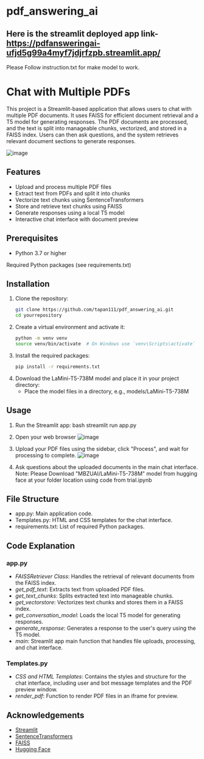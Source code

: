 # pdf_answering_ai
## Here is the streamlit deployed app link- https://pdfansweringai-ufjd5g99a4myf7jdjrfzpb.streamlit.app/
Please Follow instruction.txt for make model to work.
# Chat with Multiple PDFs

This project is a Streamlit-based application that allows users to chat with multiple PDF documents. It uses FAISS for efficient document retrieval and a T5 model for generating responses. The PDF documents are processed, and the text is split into manageable chunks, vectorized, and stored in a FAISS index. Users can then ask questions, and the system retrieves relevant document sections to generate responses.

![image](https://github.com/tapan111/pdf_answering_ai/assets/99003457/86311890-0799-4f90-9c76-41e5837a8001)


## Features

- Upload and process multiple PDF files
- Extract text from PDFs and split it into chunks
- Vectorize text chunks using SentenceTransformers
- Store and retrieve text chunks using FAISS
- Generate responses using a local T5 model
- Interactive chat interface with document preview

## Prerequisites

- Python 3.7 or higher

 Required Python packages (see requirements.txt)

## Installation

1. Clone the repository:
    ```bash
    git clone https://github.com/tapan111/pdf_answering_ai.git
    cd yourrepository
    

2. Create a virtual environment and activate it:
    ```bash
    python -m venv venv
    source venv/bin/activate  # On Windows use `venv\Scripts\activate`
    

3. Install the required packages:
    ```bash
    pip install -r requirements.txt
    

4. Download the LaMini-T5-738M model and place it in your project directory:
    - Place the model files in a directory, e.g., models/LaMini-T5-738M

## Usage

1. Run the Streamlit app:
    bash
    streamlit run app.py
    

2. Open your web browser
![image](https://github.com/tapan111/pdf_answering_ai/assets/99003457/4cffa772-e840-4ce4-a1a4-fa0101a9424e)



4. Upload your PDF files using the sidebar, click "Process", and wait for processing to complete.
 ![image](https://github.com/tapan111/pdf_answering_ai/assets/99003457/166e3bd3-0a14-476a-bf52-59ef0dfc20a7)



6. Ask questions about the uploaded documents in the main chat interface.
   Note: Please Download "MBZUAI/LaMini-T5-738M" model from hugging face at your folder location using code from trial.ipynb

## File Structure

- app.py: Main application code.
- Templates.py: HTML and CSS templates for the chat interface.
- requirements.txt: List of required Python packages.

## Code Explanation

### app.py

- *FAISSRetriever Class*: Handles the retrieval of relevant documents from the FAISS index.
- *get_pdf_text*: Extracts text from uploaded PDF files.
- *get_text_chunks*: Splits extracted text into manageable chunks.
- *get_vectorstore*: Vectorizes text chunks and stores them in a FAISS index.
- *get_conversation_model*: Loads the local T5 model for generating responses.
- *generate_response*: Generates a response to the user's query using the T5 model.
- *main*: Streamlit app main function that handles file uploads, processing, and chat interface.

### Templates.py

- *CSS and HTML Templates*: Contains the styles and structure for the chat interface, including user and bot message templates and the PDF preview window.
- *render_pdf*: Function to render PDF files in an iframe for preview.


## Acknowledgements

- [Streamlit](https://streamlit.io/)
- [SentenceTransformers](https://www.sbert.net/)
- [FAISS](https://faiss.ai/)
- [Hugging Face](https://huggingface.co/)



